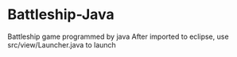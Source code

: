 # Battleship-Java
Battleship game programmed by java
After imported to eclipse, use src/view/Launcher.java to launch
